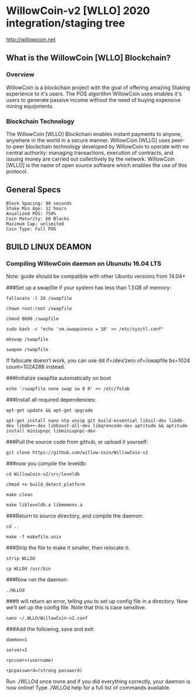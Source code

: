 WillowCoin-v2 [WLLO] 2020 integration/staging tree
===========================================================================================

http://willowcoin.net

What is the WillowCoin [WLLO] Blockchain?
-----------------------------------------

### Overview
WillowCoin is a blockchain project with the goal of offering amazing Staking experience to it's users.
The POS algorithm WillowCoin uses enables it's users to generate passive income without the need of 
buying expensive mining equipments. 

### Blockchain Technology
The WillowCoin [WLLO] Blockchain enables instant payments to anyone, anywhere in the world in a secure manner. 
WillowCoin [WLLO] uses peer-to-peer blockchain technology developed by WillowCoin to operate
with no central authority: managing transactions, execution of contracts, and 
issuing money are carried out collectively by the network. WillowCoin [WLLO] is the name of 
open source software which enables the use of this protocol.

General Specs
----------------
    Block Spacing: 90 seconds
	Stake Min Age: 12 hours
	Anualized POS: 750% 
	Coin Maturity: 60 Blocks
	Maximum Cap: unlimited
	Coin Type: Full POS


BUILD LINUX DEAMON
-----------
### Compiling WillowCoin daemon on Ubunutu 16.04 LTS 
Note: guide should be compatible with other Ubuntu versions from 14.04+

###Set up a swapfile if your system has less than 1.5GB of memory:
```
fallocate -l 2G /swapfile

chown root:root /swapfile

chmod 0600 /swapfile

sudo bash -c "echo 'vm.swappiness = 10' >> /etc/sysctl.conf"

mkswap /swapfile

swapon /swapfile
```
If fallocate doesn’t work, you can use dd if=/dev/zero of=/swapfile bs=1024 count=1024288 instead.

###Initialize swapfile automatically on boot
```
echo '/swapfile none swap sw 0 0' >> /etc/fstab
```
###Install all required dependencies:
```
apt-get update && apt-get upgrade
```
```
apt-get install nano ntp unzip git build-essential libssl-dev libdb-dev libdb++-dev libboost-all-dev libqrencode-dev aptitude && aptitude install miniupnpc libminiupnpc-dev
```
###Pull the source code from github, or upload it yourself:
```
git clone https://github.com/willow-coin/WillowCoin-v2
```
###now you compile the leveldb:
```
cd WillowCoin-v2/src/leveldb

chmod +x build_detect_platform

make clean

make libleveldb.a libmemenv.a
```
###Return to source directory, and compile the daemon:
```
cd ..

make -f makefile.unix
```
###Strip the file to make it smaller, then relocate it:
```
strip WLLOd

cp WLLOd /usr/bin
```
###Now run the daemon:
```
./WLLOd
```
###It will return an error, telling you to set up config file in a directory. Now we’ll set up the config file. Note that this is case sensitive.
```
nano ~/.WLLO/WillowCoin-v2.conf
```
###Add the following, save and exit:
```
daemon=1

server=1

rpcuser=(username)

rpcpassword=(strong password)
```
Run ./WLLOd once more and if you did everything correctly, your daemon is now online! Type ./WLLOd help for a full list of commands available.
